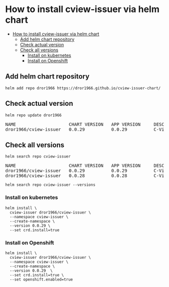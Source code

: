 # How to install cview-issuer via helm chart

- [How to install cview-issuer via helm chart](#how-to-install-cview-issuer-via-helm-chart)
  - [Add helm chart repository](#add-helm-chart-repository)
  - [Check actual version](#check-actual-version)
  - [Check all versions](#check-all-versions)
    - [Install on kubernetes](#install-on-kubernetes)
    - [Install on Openshift](#install-on-openshift)

## Add helm chart repository
```console
helm add repo dror1966 https://dror1966.github.io/cview-issuer-chart/
```
## Check actual version
```console
helm repo update dror1966
```
<pre>
NAME                    CHART VERSION   APP VERSION     DESCRIPTION
dror1966/cview-issuer   0.0.29          0.0.29          C-View issuser plugin for cert-manager
</pre>

## Check all versions
```console
helm search repo cview-issuer
```
<pre>
NAME                    CHART VERSION   APP VERSION     DESCRIPTION
dror1966/cview-issuer   0.0.29          0.0.29          C-View issuser plugin for cert-manager
dror1966/cview-issuer   0.0.28          0.0.28          C-View issuser plugin for cert-manager
</pre>

```console
helm search repo cview-issuer --versions 
```

### Install on kubernetes 

```console
helm install \
  cview-issuer dror1966/cview-issuer \
  --namespace cview-issuer \
  --create-namespace \
  --version 0.0.29 \
  --set crd.install=true

```

### Install on Openshift 

```console
helm install \
  cview-issuer dror1966/cview-issuer \
  --namespace cview-issuer \
  --create-namespace \
  --version 0.0.29  \
  --set crd.install=true \
  --set openshift.enabled=true

```


